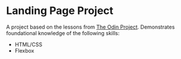 # Landing Page Project
A project based on the lessons from [The Odin Project](https://www.theodinproject.com/).
Demonstrates foundational knowledge of the following skills:
* HTML/CSS
* Flexbox